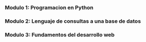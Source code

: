 

### Modulo 1: Programacion en Python
### Modulo 2: Lenguaje de consultas a una base de datos
### Modulo 3: Fundamentos del desarrollo web
